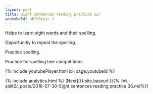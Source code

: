 ```yaml
---
layout: post
title: Sight sentences reading practice 227
youtubeId: oh2t6cojc_s
---
```

 
 
Helps to learn sight words and their spelling.

Opportunitiy to repeat the spelling. 

Practice spelling. 
 
Practice for spelling bee competitions. 
 
{% include youtubePlayer.html id=page.youtubeId %}
 
 
{% include analytics.html %} 
[Next]({{ site.baseurl }}{% link  split2/_posts/2018-07-30-Sight sentences reading practice 36.md%})
 
